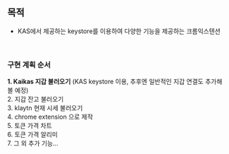 ## 목적

- KAS에서 제공하는 keystore를 이용하여 다양한 기능을 제공하는 크롬익스텐션  

<br />

  ### 구현 계획 순서
  **1. Kaikas 지갑 불러오기** (KAS keystore 이용, 추후엔 일반적인 지갑 연결도 추가해 볼 예정)  
  2. 지갑 잔고 불러오기  
  3. klaytn 현재 시세 불러오기  
  4. chrome extension 으로 제작  
  5. 토큰 가격 차트  
  6. 토큰 가격 알리미  
  7. 그 외 추가 기능...  
